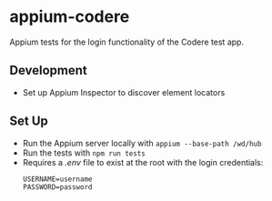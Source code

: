# appium-codere

Appium tests for the login functionality of the Codere test app.

## Development

- Set up Appium Inspector to discover element locators

## Set Up

- Run the Appium server locally with `appium --base-path /wd/hub`
- Run the tests with `npm run tests`
- Requires a _.env_ file to exist at the root with the login credentials:
  ```
  USERNAME=username
  PASSWORD=password
  ```
